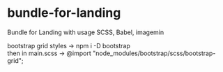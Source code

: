 # bundle-for-landing
Bundle for Landing with usage SCSS, Babel, imagemin

bootstrap grid styles -> npm i -D bootstrap  
then in main.scss -> @import "node_modules/bootstrap/scss/bootstrap-grid";
